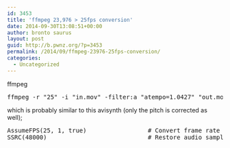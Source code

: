 ```yaml
---
id: 3453
title: 'ffmpeg 23,976 > 25fps conversion'
date: 2014-09-30T13:08:51+00:00
author: bronto saurus
layout: post
guid: http://b.pwnz.org/?p=3453
permalink: /2014/09/ffmpeg-23976-25fps-conversion/
categories:
  - Uncategorized
---
```

ffmpeg

<pre>ffmpeg -r "25" -i "in.mov" -filter:a "atempo=1.0427" "out.mov"</pre>

which is probably similar to this avisynth (only the pitch is corrected as well);

<pre>AssumeFPS(25, 1, true)                 # Convert frame rate to PAL, also adjust audio.
SSRC(48000)                            # Restore audio sample rate to a standard rate.</pre>
